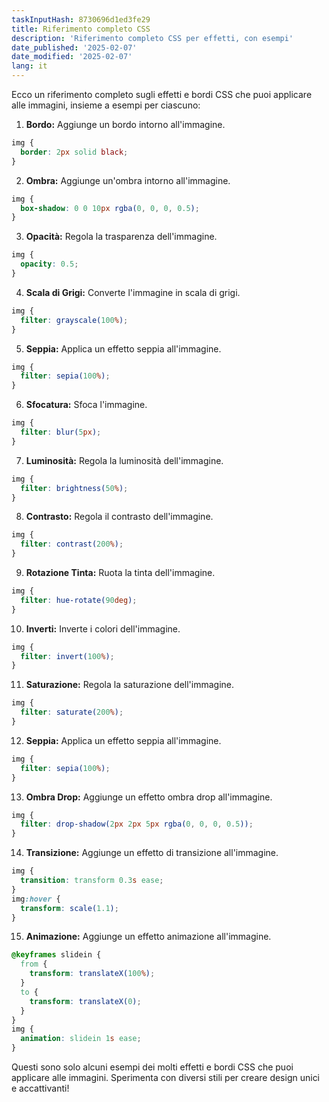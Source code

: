 ```yaml
---
taskInputHash: 8730696d1ed3fe29
title: Riferimento completo CSS
description: 'Riferimento completo CSS per effetti, con esempi'
date_published: '2025-02-07'
date_modified: '2025-02-07'
lang: it
---
```

Ecco un riferimento completo sugli effetti e bordi CSS che puoi applicare alle immagini, insieme a esempi per ciascuno:
1. **Bordo:** Aggiunge un bordo intorno all'immagine.

```css
img {
  border: 2px solid black;
}
```


2. **Ombra:** Aggiunge un'ombra intorno all'immagine.

```css
img {
  box-shadow: 0 0 10px rgba(0, 0, 0, 0.5);
}
```


3. **Opacità:** Regola la trasparenza dell'immagine.

```css
img {
  opacity: 0.5;
}
```


4. **Scala di Grigi:** Converte l'immagine in scala di grigi.

```css
img {
  filter: grayscale(100%);
}
```


5. **Seppia:** Applica un effetto seppia all'immagine.

```css
img {
  filter: sepia(100%);
}
```


6. **Sfocatura:** Sfoca l'immagine.

```css
img {
  filter: blur(5px);
}
```


7. **Luminosità:** Regola la luminosità dell'immagine.

```css
img {
  filter: brightness(50%);
}
```


8. **Contrasto:** Regola il contrasto dell'immagine.

```css
img {
  filter: contrast(200%);
}
```


9. **Rotazione Tinta:** Ruota la tinta dell'immagine.

```css
img {
  filter: hue-rotate(90deg);
}
```


10. **Inverti:** Inverte i colori dell'immagine.

```css
img {
  filter: invert(100%);
}
```


11. **Saturazione:** Regola la saturazione dell'immagine.

```css
img {
  filter: saturate(200%);
}
```


12. **Seppia:** Applica un effetto seppia all'immagine.

```css
img {
  filter: sepia(100%);
}
```


13. **Ombra Drop:** Aggiunge un effetto ombra drop all'immagine.

```css
img {
  filter: drop-shadow(2px 2px 5px rgba(0, 0, 0, 0.5));
}
```


14. **Transizione:** Aggiunge un effetto di transizione all'immagine.

```css
img {
  transition: transform 0.3s ease;
}
img:hover {
  transform: scale(1.1);
}
```


15. **Animazione:** Aggiunge un effetto animazione all'immagine.

```css
@keyframes slidein {
  from {
    transform: translateX(100%);
  }
  to {
    transform: translateX(0);
  }
}
img {
  animation: slidein 1s ease;
}
```



Questi sono solo alcuni esempi dei molti effetti e bordi CSS che puoi applicare alle immagini. Sperimenta con diversi stili per creare design unici e accattivanti!
